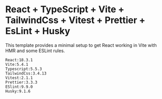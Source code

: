 # React + TypeScript + Vite + TailwindCss + Vitest + Prettier + EsLint + Husky

This template provides a minimal setup to get React working in Vite with HMR and some ESLint rules.


```commandline
React:18.3.1
Vite:5.4.1
Typescript:5.5.3
TailwindCss:3.4.13
Vitest:2.1.1
Prettier:3.3.3
ESlint:9.9.0
Husky:9.1.6
```
